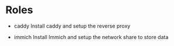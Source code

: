 # Roles
- caddy
Install caddy and setup the reverse proxy

- immich
Install Immich and setup the network share to store data
